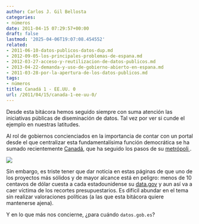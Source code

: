 ```yaml
---
author: Carlos J. Gil Bellosta
categories:
- números
date: 2011-04-15 07:29:57+00:00
draft: false
lastmod: '2025-04-06T19:07:08.454552'
related:
- 2011-06-10-datos-publicos-datos-dup.md
- 2012-09-05-los-principales-problemas-de-espana.md
- 2012-03-27-acceso-y-reutilizacion-de-datos-publicos.md
- 2013-04-22-demanda-y-uso-de-gobierno-abierto-en-espana.md
- 2011-03-28-por-la-apertura-de-los-datos-publicos.md
tags:
- números
title: Canadá 1 - EE.UU. 0
url: /2011/04/15/canada-1-ee-uu-0/
---
```


Desde esta bitácora hemos seguido siempre con suma atención las iniciativas públicas de diseminación de datos. Tal vez por ver si cunde el ejemplo en nuestras latitudes.

Al rol de gobiernos concienciados en la importancia de contar con un portal desde el que centralizar esta fundamentalísima función democrática se ha sumado recientemente [Canadá](http://www.data.gc.ca), que ha seguido los pasos de su [metrópoli ](http://data.gov.uk/).

[![](/wp-uploads/2011/04/logo.png#center)
](/wp-uploads/2011/04/logo.png#center)

Sin embargo, es triste tener que dar noticia en estas páginas de que uno de los proyectos más sólidos y de mayor alcance está en peligro: menos de 10 centavos de dólar cuesta a cada estadounidense su [data.gov](http://www.data.gov/) y aun así va a caer víctima de los recortes presupuestarios. Es difícil abundar en el tema sin realizar valoraciones políticas (a las que esta bitácora quiere mantenerse ajena).

Y en lo que más nos concierne, ¿para cuándo `datos.gob.es`?